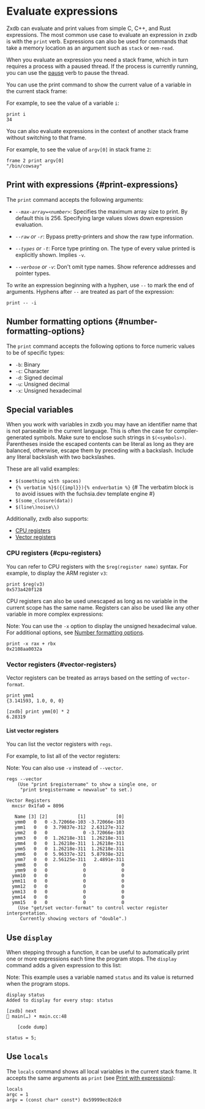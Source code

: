 # Evaluate expressions

Zxdb can evaluate and print values from simple C, C++, and Rust
expressions. The most common use case to evaluate an expression in zxdb is with
the `print` verb. Expressions can also be used for commands that take a memory
location as an argument such as `stack` or `mem-read`.

When you evaluate an expression you need a stack frame, which in turn requires
a process with a paused thread. If the process is currently running, you can use
the [pause](execution.md) verb to pause the thread.

You can use the print command to show the current value of a variable in the
current stack frame:

For example, to see the value of a variable `i`:

```none {: .devsite-terminal data-terminal-prefix="[zxdb]" }
print i
34
```

You can also evaluate expressions in the context of another stack frame
without switching to that frame.

For example, to see the value of `argv[0]` in stack frame `2`:

```none {: .devsite-terminal data-terminal-prefix="[zxdb]" }
frame 2 print argv[0]
"/bin/cowsay"
```

## Print with expressions {#print-expressions}

The `print` command accepts the following arguments:

  * *`--max-array=<number>`*: Specifies the maximum array size to print. By
    default this is 256. Specifying large values slows down expression
    evaluation.

  * *`--raw` or `-r`*: Bypass pretty-printers and show the raw type information.

  * *`--types` or `-t`*: Force type printing on. The type of every value printed
    is explicitly shown. Implies `-v`.

  * *`--verbose` or `-v`*: Don't omit type names. Show reference addresses and
    pointer types.

To write an expression beginning with a hyphen, use `--` to mark the end of
arguments. Hyphens after `--` are treated as part of the expression:

```none {: .devsite-terminal data-terminal-prefix="[zxdb]" }
print -- -i
```

## Number formatting options {#number-formatting-options}

The `print` command accepts the following options to force numeric values
 to be of specific types:

  * `-b`: Binary
  * `-c`: Character
  * `-d`: Signed decimal
  * `-u`: Unsigned decimal
  * `-x`: Unsigned hexadecimal

## Special variables

When you work with variables in zxdb you may have an identifier name that is
not parseable in the current language. This is often the case for
compiler-generated symbols. Make sure to enclose such strings in `$(<symbols>)`.
Parentheses inside the escaped contents can be literal as long as they are
balanced, otherwise, escape them by preceding with a backslash. Include any
literal backslash with two backslashes.

These are all valid examples:

  * `$(something with spaces)`
  * `{% verbatim %}$({{impl}}){% endverbatim %}`  {# The verbatim block is to avoid issues with the fuchsia.dev template engine #}
  * `$(some_closure(data))`
  * `$(line\)noise\\)`

Additionally, zxdb also supports:

* [CPU registers](#cpu-registers)
* [Vector registers](#vector-registers)

### CPU registers {#cpu-registers}

You can refer to CPU registers with the `$reg(register name)` syntax. For
example, to display the ARM register `v3`:

```none {: .devsite-terminal data-terminal-prefix="[zxdb]" }
print $reg(v3)
0x573a420f128
```

CPU registers can also be used unescaped as long as no variable in the current
scope has the same name. Registers can also be used like any other variable in
more complex expressions:

Note: You can use the `-x` option to display the unsigned hexadecimal value. For
additional options, see [Number formatting options](#number-formatting-options).

```none {: .devsite-terminal data-terminal-prefix="[zxdb]" }
print -x rax + rbx
0x2108aa0032a
```

### Vector registers {#vector-registers}

Vector registers can be treated as arrays based on the setting of
`vector-format`.

```none {: .devsite-terminal data-terminal-prefix="[zxdb]" }
print ymm1
{3.141593, 1.0, 0, 0}

[zxdb] print ymm[0] * 2
6.28319
```

#### List vector registers

You can list the vector registers with `regs`.

For example, to list all of the vector registers:

Note: You can also use `-v` instead of `--vector`.


```none {: .devsite-terminal data-terminal-prefix="[zxdb]" }
regs --vector
    (Use "print $registername" to show a single one, or
     "print $registername = newvalue" to set.)

Vector Registers
  mxcsr 0x1fa0 = 8096

   Name [3] [2]           [1]           [0]
   ymm0   0   0 -3.72066e-103 -3.72066e-103
   ymm1   0   0  3.79837e-312  2.63127e-312
   ymm2   0   0             0 -3.72066e-103
   ymm3   0   0  1.26218e-311  1.26218e-311
   ymm4   0   0  1.26218e-311  1.26218e-311
   ymm5   0   0  1.26218e-311  1.26218e-311
   ymm6   0   0  5.96337e-321  5.87938e-321
   ymm7   0   0  2.56125e-311   2.4891e-311
   ymm8   0   0             0             0
   ymm9   0   0             0             0
  ymm10   0   0             0             0
  ymm11   0   0             0             0
  ymm12   0   0             0             0
  ymm13   0   0             0             0
  ymm14   0   0             0             0
  ymm15   0   0             0             0
    (Use "get/set vector-format" to control vector register interpretation.
     Currently showing vectors of "double".)
```

## Use `display`

When stepping through a function, it can be useful to automatically print one
or more expressions each time the program stops. The `display` command adds a
given expression to this list:

Note: This example uses a variable named `status` and its value is returned
when the program stops.

```none {: .devsite-terminal data-terminal-prefix="[zxdb]" }
display status
Added to display for every stop: status

[zxdb] next
🛑 main(…) • main.cc:48

    [code dump]

status = 5;
```

## Use `locals`

The `locals` command shows all local variables in the current stack frame. It
accepts the same arguments as `print` (see [Print with expressions](#print-expressions)):

```none {: .devsite-terminal data-terminal-prefix="[zxdb]" }
locals
argc = 1
argv = (const char* const*) 0x59999ec02dc0
```
